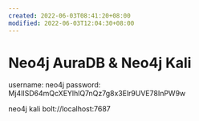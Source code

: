 ```yaml
---
created: 2022-06-03T08:41:20+08:00
modified: 2022-06-03T12:04:30+08:00
---
```


# Neo4j AuraDB & Neo4j Kali

username:
neo4j
password:
Mj4IlSD64mQcXEYlhlQ7nQz7g8x3Elr9UVE78InPW9w

neo4j kali bolt://localhost:7687
